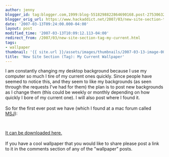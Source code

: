 ```yaml
---
author: jenny
blogger_id: tag:blogger.com,1999:blog-5518298822864690168.post-2753063204485850762
blogger_orig_url: https://www.hackaddict.net/2007/03/new-site-section-tag-my-current.html
date: '2007-03-13T09:24:00.000-04:00'
layout: post
modified_time: '2007-03-13T10:09:12.113-04:00'
redirect_from: /2007/03/new-site-section-tag-my-current.html
tags:
- wallpaper
thumbnail: '{{ site.url }}/assets/images/thumbnails/2007-03-13-image-0000.jpg'
title: 'New Site Section (Tag): My Current Wallpaper'
---
```


I am constantly changing my desktop background because I use my computer so much I tire of my current ones quickly.  Since people have seemed to notice this, and they seem to like my backgrounds (as seen through the requests I've had for them) the plan is to post new backgrounds as I change them (this could be weekly or monthly depending on how quickly I bore of my current one).  I will also post where I found it.<br /><br />So for the first ever post we have (which I found at a mac forum called <a href="http://www.macserialjunkie.com/">MSJ</a>):<br /><br /><a onblur="try {parent.deselectBloggerImageGracefully();} catch(e) {}" href="http://bp3.blogger.com/_Gj3xvk4ycVs/RfYv7X-ugrI/AAAAAAAAAIw/yLA-cog9T28/s1600-h/dreamgirlhy4.jpg"><img style="margin: 0px auto 10px; display: block; text-align: center; cursor: pointer;" src="http://bp3.blogger.com/_Gj3xvk4ycVs/RfYv7X-ugrI/AAAAAAAAAIw/yLA-cog9T28/s400/dreamgirlhy4.jpg" alt="" id="BLOGGER_PHOTO_ID_5041269529983746738" border="0" /></a><br /><a href="http://www.divshare.com/download/221357-9d4">It can be downloaded here.</a><br /><br />If you have a cool wallpaper that you would like to share please post a link to it in the comments section of any of the  "wallpaper" posts.